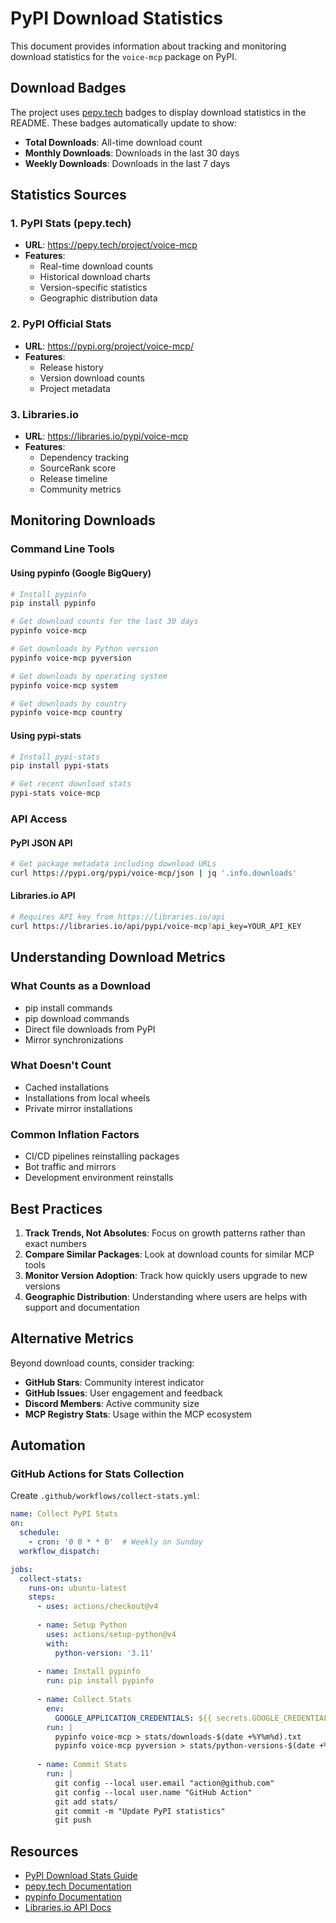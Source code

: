 # PyPI Download Statistics

This document provides information about tracking and monitoring download statistics for the `voice-mcp` package on PyPI.

## Download Badges

The project uses [pepy.tech](https://pepy.tech) badges to display download statistics in the README. These badges automatically update to show:

- **Total Downloads**: All-time download count
- **Monthly Downloads**: Downloads in the last 30 days  
- **Weekly Downloads**: Downloads in the last 7 days

## Statistics Sources

### 1. PyPI Stats (pepy.tech)
- **URL**: https://pepy.tech/project/voice-mcp
- **Features**: 
  - Real-time download counts
  - Historical download charts
  - Version-specific statistics
  - Geographic distribution data

### 2. PyPI Official Stats
- **URL**: https://pypi.org/project/voice-mcp/
- **Features**:
  - Release history
  - Version download counts
  - Project metadata

### 3. Libraries.io
- **URL**: https://libraries.io/pypi/voice-mcp
- **Features**:
  - Dependency tracking
  - SourceRank score
  - Release timeline
  - Community metrics

## Monitoring Downloads

### Command Line Tools

#### Using pypinfo (Google BigQuery)
```bash
# Install pypinfo
pip install pypinfo

# Get download counts for the last 30 days
pypinfo voice-mcp

# Get downloads by Python version
pypinfo voice-mcp pyversion

# Get downloads by operating system
pypinfo voice-mcp system

# Get downloads by country
pypinfo voice-mcp country
```

#### Using pypi-stats
```bash
# Install pypi-stats
pip install pypi-stats

# Get recent download stats
pypi-stats voice-mcp
```

### API Access

#### PyPI JSON API
```bash
# Get package metadata including download URLs
curl https://pypi.org/pypi/voice-mcp/json | jq '.info.downloads'
```

#### Libraries.io API
```bash
# Requires API key from https://libraries.io/api
curl https://libraries.io/api/pypi/voice-mcp?api_key=YOUR_API_KEY
```

## Understanding Download Metrics

### What Counts as a Download
- pip install commands
- pip download commands
- Direct file downloads from PyPI
- Mirror synchronizations

### What Doesn't Count
- Cached installations
- Installations from local wheels
- Private mirror installations

### Common Inflation Factors
- CI/CD pipelines reinstalling packages
- Bot traffic and mirrors
- Development environment reinstalls

## Best Practices

1. **Track Trends, Not Absolutes**: Focus on growth patterns rather than exact numbers
2. **Compare Similar Packages**: Look at download counts for similar MCP tools
3. **Monitor Version Adoption**: Track how quickly users upgrade to new versions
4. **Geographic Distribution**: Understanding where users are helps with support and documentation

## Alternative Metrics

Beyond download counts, consider tracking:

- **GitHub Stars**: Community interest indicator
- **GitHub Issues**: User engagement and feedback
- **Discord Members**: Active community size
- **MCP Registry Stats**: Usage within the MCP ecosystem

## Automation

### GitHub Actions for Stats Collection

Create `.github/workflows/collect-stats.yml`:

```yaml
name: Collect PyPI Stats
on:
  schedule:
    - cron: '0 0 * * 0'  # Weekly on Sunday
  workflow_dispatch:

jobs:
  collect-stats:
    runs-on: ubuntu-latest
    steps:
      - uses: actions/checkout@v4
      
      - name: Setup Python
        uses: actions/setup-python@v4
        with:
          python-version: '3.11'
          
      - name: Install pypinfo
        run: pip install pypinfo
        
      - name: Collect Stats
        env:
          GOOGLE_APPLICATION_CREDENTIALS: ${{ secrets.GOOGLE_CREDENTIALS }}
        run: |
          pypinfo voice-mcp > stats/downloads-$(date +%Y%m%d).txt
          pypinfo voice-mcp pyversion > stats/python-versions-$(date +%Y%m%d).txt
          
      - name: Commit Stats
        run: |
          git config --local user.email "action@github.com"
          git config --local user.name "GitHub Action"
          git add stats/
          git commit -m "Update PyPI statistics"
          git push
```

## Resources

- [PyPI Download Stats Guide](https://packaging.python.org/guides/analyzing-pypi-package-downloads/)
- [pepy.tech Documentation](https://github.com/psincraian/pepy)
- [pypinfo Documentation](https://github.com/hugovk/pypinfo)
- [Libraries.io API Docs](https://libraries.io/api)